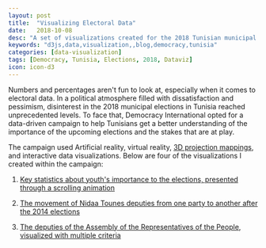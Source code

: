 ```yaml
---
layout: post
title:  "Visualizing Electoral Data"
date:   2018-10-08
desc: "A set of visualizations created for the 2018 Tunisian municipal elections"
keywords: "d3js,data,visualization,,blog,democracy,tunisia"
categories: [data-visualization]
tags: [Democracy, Tunisia, Elections, 2018, Dataviz]
icon: icon-d3
---
```


Numbers and percentages aren't fun to look at, especially when it comes to electoral data. In a political atmosphere filled with dissatisfaction and pessimism, disinterest in the 2018 municipal elections in Tunisia reached unprecedented  levels. To face that, Democracy International opted for a data-driven campaign to help Tunisians get a better understanding of the importance of the upcoming elections and the stakes that are at play.

The campaign used Artificial reality, virtual reality, [3D projection mappings](https://www.youtube.com/watch?v=yaHDbPP5VJM&t=86s), and interactive data visualizations. Below are four of the visualizations I created within the campaign:


1. <a href="https://mahdiqb.github.io/viz/registeredvoters/" target="_blank">Key statistics about youth's importance to the elections, presented through a scrolling animation</a>

	<!-- ![edit]({{ site.img_path }}/3steps/edit.gif) -->
	<!-- <img src="{{ site.img_path }}/3steps/edit.gif" width="75%"> -->

2. <a href="https://mahdiqb.github.io/viz/nidaa/" target="_blank">The movement of Nidaa Tounes deputies from one party to another after the 2014 elections</a>

3. <a href="https://mahdiqb.github.io/viz/assemblee-en/" target="_blank">The deputies of the Assembly of the Representatives of the People, visualized with multiple criteria</a>
